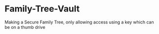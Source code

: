 # Family-Tree-Vault
Making a Secure Family Tree, only allowing access using a key which can be on a thumb drive
